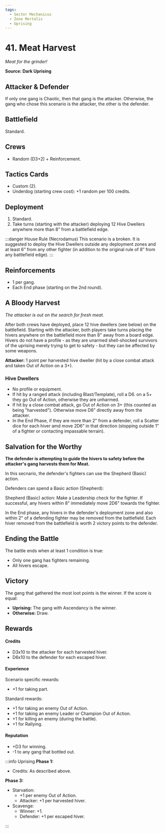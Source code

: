 ```yaml
---
tags:
  - Sector Mechanicus
  - Zone Mortalis
  - Uprising
---
```


# 41. Meat Harvest

_Meat for the grinder!_

**Source: Dark Uprising**

## Attacker & Defender

If only one gang is Chaotic, then that gang is the attacker. Otherwise, the gang who chose this scenario is the attacker, the other is the defender.

## Battlefield

Standard.

## Crews

- Random (D3+2) + Reinforcement.

## Tactics Cards

- Custom (2).
- Underdog (starting crew cost): +1 random per 100 credits.

## Deployment

1. Standard.
1. Take turns (starting with the attacker) deploying 12 Hive Dwellers anywhere more than 8” from a battlefield edge.

:::danger House Rule (Necrodamus)
This scenario is a broken. It is suggested to deploy the Hive Dwellers outside any deployment zones and at least 6” from any other fighter (in addition to the original rule of 8” from any battlefield edge).
:::

## Reinforcements

- 1 per gang.
- Each End phase (starting on the 2nd round).



## A Bloody Harvest

_The attacker is out on the search for fresh meat._

After both crews have deployed, place 12 hive dwellers (see below) on the battlefield. Starting with the attacker, both players take turns placing the hivers anywhere on the battlefield more than 8" away from a board edge. Hivers do not have a profile - as they are unarmed shell-shocked survivors of the uprising merely trying to get to safety - but they can be affected by some weapons.

**Attacker:** 1 point per harvested hive dweller (hit by a close combat attack and taken Out of Action on a 3+).

### Hive Dwellers

- No profile or equipment.
- If hit by a ranged attack (including Blast/Template), roll a D6. on a 5+ they go Out of Action, otherwise they are unharmed.
- If hit by a close combat attack, go Out of Action on 3+ (this counted as being "harvested"). Otherwise move D6” directly away from the attacker.
- In the End Phase, if they are more than 2" from a defender, roll a Scatter dice for each hiver amd move 2D6” in that direction (stopping outside 1” of a fighter or contacting impassable terrain).

## Salvation for the Worthy

**The defender is attempting to guide the hivers to safety before the attacker's gang harvests them for Meat.**

In this secnario, the defender's fighters can use the Shepherd (Basic) action.

Defenders can spend a Basic action (Shepherd):

Shepherd (Basic) action: Make a Leadership check for the fighter. If successful, any hivers within 8" immediately move 2D6" towards the fighter.

In the End phase, any hivers in the defender's deployment zone and also within 2" of a defending fighter may be removed from the battlefield. Each hiver removed from the battlefield is worth 2 victory points to the defender.

## Ending the Battle

The battle ends when at least 1 condition is true:

- Only one gang has fighters remaining.
- All hivers escape.

## Victory

The gang that gathered the most loot points is the winner. If the score is equal:

- **Uprising:** The gang with Ascendancy is the winner.
- **Otherwise:** Draw.

## Rewards

#### Credits

- D3x10 to the attacker for each harvested hiver.
- D6x10 to the defender for each escaped hiver.

#### Experience

Scenario specific rewards:

- +1 for taking part.

Standard rewards:

- +1 for taking an enemy Out of Action.
- +1 for taking an enemy Leader or Champion Out of Action.
- +1 for killing an enemy (during the battle).
- +1 for Rallying.

#### Reputation

- +D3 for winning.
- -1 to any gang that bottled out.

:::info Uprising
**Phase 1:**

- Credits: As described above.

**Phase 3:**

- Starvation:
  - +1 per enemy Out of Action.
  - Attacker: +1 per harvested hiver.
- Scavenge:
  - Winner: +1.
  - Defender: +1 per escaped hiver.

:::
